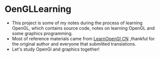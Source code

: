 # OenGLLearning
* This project is some of my notes during the process of learning OpenGL, which contains source code, notes on learning OpenGL and some graphics programming.
* Most of  reference materials came from [LearnOpenGl CN](https://learnopengl-cn.github.io/) ,thankful for the original author and everyone that submitted translations.
* Let's study OpenGl and graphics  together!
